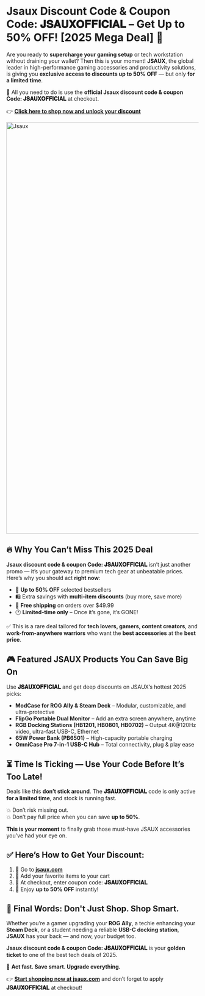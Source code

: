  <h1> Jsaux Discount Code & Coupon Code: 𝐉𝐒𝐀𝐔𝐗𝐎𝐅𝐅𝐈𝐂𝐈𝐀𝐋 – Get Up to 50% OFF! [2025 Mega Deal] 🎉</h1>
  <p>Are you ready to <strong>supercharge your gaming setup</strong> or tech workstation without draining your wallet? Then this is your moment! <strong>JSAUX</strong>, the global leader in high-performance gaming accessories and productivity solutions, is giving you <strong>exclusive access to discounts up to 50% OFF</strong> — but only <strong>for a limited time</strong>.</p>
  <p>🔐 All you need to do is use the <strong>official Jsaux discount code & coupon Code: 𝐉𝐒𝐀𝐔𝐗𝐎𝐅𝐅𝐈𝐂𝐈𝐀𝐋</strong> at checkout.</p>
  <p>👉 <a href="https://jsaux.com/?sca_ref=6495630.0D2QeoACQX" target="_blank"><strong>Click here to shop now and unlock your discount</strong></a></p>
 <img src="https://images.mirror-media.xyz/publication-images/upOFYc3q4_W7Ru0mbo5qd.png?height=820&width=1640" alt="Jsaux" width="1080">
  <h2>🔥 Why You Can’t Miss This 2025 Deal</h2>
  <p><strong>Jsaux discount code & coupon Code: 𝐉𝐒𝐀𝐔𝐗𝐎𝐅𝐅𝐈𝐂𝐈𝐀𝐋</strong> isn’t just another promo — it’s your gateway to premium tech gear at unbeatable prices. Here’s why you should act <strong>right now</strong>:</p>
  <ul>
    <li>🧨 <strong>Up to 50% OFF</strong> selected bestsellers</li>
    <li>🛍️ Extra savings with <strong>multi-item discounts</strong> (buy more, save more)</li>
    <li>🚚 <strong>Free shipping</strong> on orders over $49.99</li>
    <li>🕐 <strong>Limited-time only</strong> – Once it’s gone, it’s GONE!</li>
  </ul>
  <p>✅ This is a rare deal tailored for <strong>tech lovers, gamers, content creators</strong>, and <strong>work-from-anywhere warriors</strong> who want the <strong>best accessories</strong> at the <strong>best price</strong>.</p>
  <h2>🎮 Featured JSAUX Products You Can Save Big On</h2>
  <p>Use <strong>𝐉𝐒𝐀𝐔𝐗𝐎𝐅𝐅𝐈𝐂𝐈𝐀𝐋</strong> and get deep discounts on JSAUX’s hottest 2025 picks:</p>
  <ul>
    <li><strong>ModCase for ROG Ally & Steam Deck</strong> – Modular, customizable, and ultra-protective</li>
    <li><strong>FlipGo Portable Dual Monitor</strong> – Add an extra screen anywhere, anytime</li>
    <li><strong>RGB Docking Stations (HB1201, HB0801, HB0702)</strong> – Output 4K@120Hz video, ultra-fast USB-C, Ethernet</li>
    <li><strong>65W Power Bank (PB6501)</strong> – High-capacity portable charging</li>
    <li><strong>OmniCase Pro 7-in-1 USB-C Hub</strong> – Total connectivity, plug & play ease</li>
  </ul>
  <h2>⏳ Time Is Ticking — Use Your Code Before It’s Too Late!</h2>
  <p>Deals like this <strong>don’t stick around</strong>. The <strong>𝐉𝐒𝐀𝐔𝐗𝐎𝐅𝐅𝐈𝐂𝐈𝐀𝐋</strong> code is only active <strong>for a limited time</strong>, and stock is running fast.</p>
  <p>💥 Don’t risk missing out.<br>💥 Don’t pay full price when you can save <strong>up to 50%</strong>.</p>
  <p><strong>This is your moment</strong> to finally grab those must-have JSAUX accessories you’ve had your eye on.</p>
  <h2>✅ Here’s How to Get Your Discount:</h2>
  <ol>
    <li>🛒 Go to <a href="https://jsaux.com/?sca_ref=6495630.0D2QeoACQX" target="_blank"><strong>jsaux.com</strong></a></li>
    <li>🧾 Add your favorite items to your cart</li>
    <li>🔐 At checkout, enter coupon code: <strong>𝐉𝐒𝐀𝐔𝐗𝐎𝐅𝐅𝐈𝐂𝐈𝐀𝐋</strong></li>
    <li>💸 Enjoy <strong>up to 50% OFF</strong> instantly!</li>
  </ol>
  <h2>🎯 Final Words: Don't Just Shop. Shop Smart.</h2>
  <p>Whether you’re a gamer upgrading your <strong>ROG Ally</strong>, a techie enhancing your <strong>Steam Deck</strong>, or a student needing a reliable <strong>USB-C docking station</strong>, <strong>JSAUX</strong> has your back — and now, your budget too.</p>
  <p><strong>Jsaux discount code & coupon Code: 𝐉𝐒𝐀𝐔𝐗𝐎𝐅𝐅𝐈𝐂𝐈𝐀𝐋</strong> is your <strong>golden ticket</strong> to one of the best tech deals of 2025.</p>
  <p>🚀 <strong>Act fast. Save smart. Upgrade everything.</strong></p>
  <p>👉 <a href="https://jsaux.com/?sca_ref=6495630.0D2QeoACQX" target="_blank"><strong>Start shopping now at jsaux.com</strong></a> and don’t forget to apply <strong>𝐉𝐒𝐀𝐔𝐗𝐎𝐅𝐅𝐈𝐂𝐈𝐀𝐋</strong> at checkout!</p>
</body>
</html>
